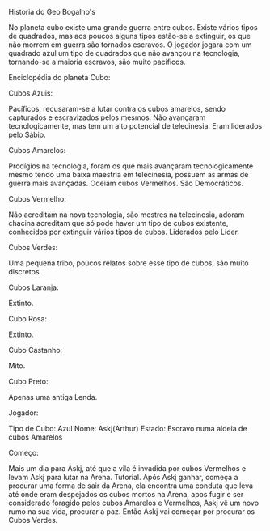 Historia do Geo Bogalho's 

No planeta cubo existe uma grande guerra entre cubos.
Existe vários tipos de quadrados, mas aos poucos alguns tipos estão-se a extinguir, os que não morrem em guerra são tornados escravos. O jogador jogara com um quadrado azul um tipo de quadrados que não avançou na tecnologia, tornando-se a maioria escravos, são muito pacíficos.

Enciclopédia do planeta Cubo:

Cubos Azuis:

Pacíficos, recusaram-se a lutar contra os cubos amarelos, sendo capturados e escravizados pelos mesmos. 	Não avançaram tecnologicamente, mas tem um alto potencial de telecinesia. Eram liderados pelo Sábio.  

Cubos Amarelos:

Prodígios na tecnologia, foram os que mais avançaram tecnologicamente mesmo tendo uma baixa maestria em 	telecinesia, possuem as armas de guerra mais avançadas. Odeiam cubos Vermelhos. São Democráticos.

Cubos Vermelho:

Não acreditam na nova tecnologia, são mestres na telecinesia, adoram chacina acreditam que só pode haver 	um tipo de cubos existente, conhecidos por extinguir vários tipos de cubos. Liderados pelo Líder.

Cubos Verdes:

Uma pequena tribo, poucos relatos sobre esse tipo de cubos, são muito discretos.

Cubos Laranja:

Extinto.

Cubo Rosa:

Extinto.

Cubo Castanho:

Mito.

Cubo Preto:

Apenas uma antiga Lenda.


Jogador:

Tipo de Cubo: Azul
Nome: Askj(Arthur)
Estado: Escravo numa aldeia de cubos Amarelos

Começo: 

Mais um dia para Askj, até que a vila é invadida por cubos Vermelhos e levam Askj para lutar na Arena. Tutorial. Após Askj ganhar, começa a procurar uma forma de sair da Arena, ela encontra uma conduta que leva até onde eram despejados os cubos mortos na Arena, apos fugir e ser considerado foragido pelos cubos Amarelos e Vermelhos, Askj vê um novo rumo na sua vida, procurar a paz.
Então Askj vai começar por procurar os Cubos Verdes.
